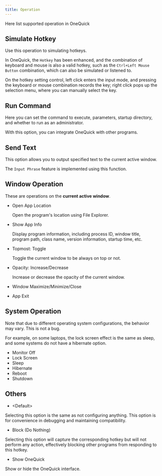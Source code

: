 ```yaml
---
title: Operation
---
```


Here list supported operation in OneQuick

## Simulate Hotkey

Use this operation to simulating hotkeys.

In OneQuick, the `Hotkey` has been enhanced, and the combination of keyboard and mouse is also a valid hotkey, such as the `Ctrl+Left Mouse Button` combination, which can also be simulated or listened to.

On the hotkey setting control, left click enters the input mode, and pressing the keyboard or mouse combination records the key; right click pops up the selection menu, where you can manually select the key.

## Run Command

Here you can set the command to execute, parameters, startup directory, and whether to run as an administrator.

With this option, you can integrate OneQuick with other programs.

## Send Text

This option allows you to output specified text to the current active window.

The `Input Phrase` feature is implemented using this function.

## Window Operation

These are operations on the **current active window**.

- Open App Location

    Open the program's location using File Explorer.

- Show App Info

    Display program information, including process ID, window title, program path, class name, version information, startup time, etc.

- Topmost: Toggle

    Toggle the current window to be always on top or not.

- Opacity: Increase/Decrease

    Increase or decrease the opacity of the current window.

- Window Maximize/Minimize/Close

- App Exit

## System Operation

Note that due to different operating system configurations, the behavior may vary. This is not a bug.

For example, on some laptops, the lock screen effect is the same as sleep, and some systems do not have a hibernate option.

- Monitor Off
- Lock Screen
- Sleep
- Hibernate
- Reboot
- Shutdown

## Others

- \<Default>

Selecting this option is the same as not configuring anything. This option is for convenience in debugging and maintaining compatibility.

- Block (Do Nothing)

Selecting this option will capture the corresponding hotkey but will not perform any action, effectively blocking other programs from responding to this hotkey.

- Show OneQuick

Show or hide the OneQuick interface.
